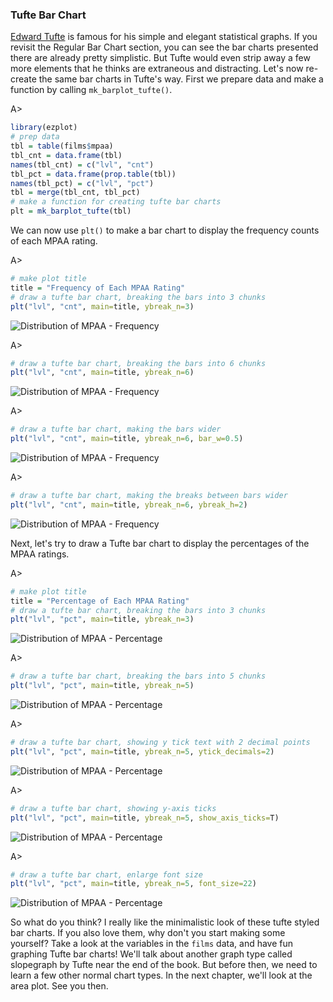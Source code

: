 ### Tufte Bar Chart

[Edward Tufte](https://en.wikipedia.org/wiki/Edward_Tufte) is famous for his simple and elegant statistical graphs. If you revisit the Regular Bar Chart section, you can see the bar charts presented there are already pretty simplistic. But Tufte would even strip away a few more elements that he thinks are extraneous and distracting. Let's now re-create the same bar charts in Tufte's way. First we prepare data and make a function by calling `mk_barplot_tufte()`.

A>
```r
library(ezplot)
# prep data
tbl = table(films$mpaa)
tbl_cnt = data.frame(tbl)
names(tbl_cnt) = c("lvl", "cnt")
tbl_pct = data.frame(prop.table(tbl))
names(tbl_pct) = c("lvl", "pct")
tbl = merge(tbl_cnt, tbl_pct)
# make a function for creating tufte bar charts
plt = mk_barplot_tufte(tbl)
```

We can now use `plt()` to make a bar chart to display the frequency counts of each MPAA rating.

A>
```r
# make plot title
title = "Frequency of Each MPAA Rating"
# draw a tufte bar chart, breaking the bars into 3 chunks
plt("lvl", "cnt", main=title, ybreak_n=3) 
```

![Distribution of MPAA - Frequency](images/tufte_barplot_mpaa_cnt-1.png)

A>
```r
# draw a tufte bar chart, breaking the bars into 6 chunks
plt("lvl", "cnt", main=title, ybreak_n=6) 
```

![Distribution of MPAA - Frequency](images/tufte_barplot_mpaa_cnt-2.png)

A>
```r
# draw a tufte bar chart, making the bars wider
plt("lvl", "cnt", main=title, ybreak_n=6, bar_w=0.5)
```

![Distribution of MPAA - Frequency](images/tufte_barplot_mpaa_cnt-3.png)

A>
```r
# draw a tufte bar chart, making the breaks between bars wider
plt("lvl", "cnt", main=title, ybreak_n=6, ybreak_h=2)
```

![Distribution of MPAA - Frequency](images/tufte_barplot_mpaa_cnt-4.png)

Next, let's try to draw a Tufte bar chart to display the percentages of the MPAA ratings.

A>
```r
# make plot title
title = "Percentage of Each MPAA Rating"
# draw a tufte bar chart, breaking the bars into 3 chunks
plt("lvl", "pct", main=title, ybreak_n=3)
```

![Distribution of MPAA - Percentage](images/tufte_barplot_mpaa_pct-1.png)

A>
```r
# draw a tufte bar chart, breaking the bars into 5 chunks
plt("lvl", "pct", main=title, ybreak_n=5)
```

![Distribution of MPAA - Percentage](images/tufte_barplot_mpaa_pct-2.png)

A>
```r
# draw a tufte bar chart, showing y tick text with 2 decimal points
plt("lvl", "pct", main=title, ybreak_n=5, ytick_decimals=2)
```

![Distribution of MPAA - Percentage](images/tufte_barplot_mpaa_pct-3.png)

A>
```r
# draw a tufte bar chart, showing y-axis ticks
plt("lvl", "pct", main=title, ybreak_n=5, show_axis_ticks=T)
```

![Distribution of MPAA - Percentage](images/tufte_barplot_mpaa_pct-4.png)

A>
```r
# draw a tufte bar chart, enlarge font size
plt("lvl", "pct", main=title, ybreak_n=5, font_size=22)
```

![Distribution of MPAA - Percentage](images/tufte_barplot_mpaa_pct-5.png)

So what do you think? I really like the minimalistic look of these tufte styled bar charts. If you also love them, why don't you start making some yourself? Take a look at the variables in the `films` data, and have fun graphing Tufte bar charts! We'll talk about another graph type called slopegraph by Tufte near the end of the book. But before then, we need to learn a few other normal chart types. In the next chapter, we'll look at the area plot. See you then. 
